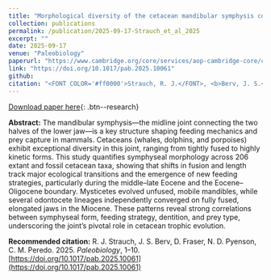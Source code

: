 ```yaml
---
title: "Morphological diversity of the cetacean mandibular symphysis coincides with novel modes of aquatic feeding"
collection: publications
permalink: /publication/2025-09-17-Strauch_et_al_2025
excerpt: ""
date: 2025-09-17
venue: "Paleobiology"
paperurl: "https://www.cambridge.org/core/services/aop-cambridge-core/content/view/E26D07190859FF4B606098AACF19F246/S0094837325100614a.pdf/morphological-diversity-of-the-cetacean-mandibular-symphysis-coincides-with-novel-modes-of-aquatic-feeding.pdf"
link: "https://doi.org/10.1017/pab.2025.10061"
github:
citation: "<FONT COLOR='#ff0000'>Strauch, R. J.</FONT>, <b>Berv, J. S.</b>, Fraser, D., Pyenson, N. D., & Peredo, C. M. (2025). Morphological diversity of the cetacean mandibular symphysis coincides with novel modes of aquatic feeding. <i>Paleobiology</i>. doi: <a href=\"https://doi.org/10.1017/pab.2025.10061\">10.1017/pab.2025.10061</a> <FONT COLOR='#ff0000'>Student advisee</FONT>"
---
```


[Download paper here](https://www.cambridge.org/core/services/aop-cambridge-core/content/view/E26D07190859FF4B606098AACF19F246/S0094837325100614a.pdf/morphological-diversity-of-the-cetacean-mandibular-symphysis-coincides-with-novel-modes-of-aquatic-feeding.pdf){: .btn--research}

**Abstract:** The mandibular symphysis—the midline joint connecting the two halves of the lower jaw—is a key structure shaping feeding mechanics and prey capture in mammals. Cetaceans (whales, dolphins, and porpoises) exhibit exceptional diversity in this joint, ranging from tightly fused to highly kinetic forms. This study quantifies symphyseal morphology across 206 extant and fossil cetacean taxa, showing that shifts in fusion and length track major ecological transitions and the emergence of new feeding strategies, particularly during the middle–late Eocene and the Eocene–Oligocene boundary. Mysticetes evolved unfused, mobile mandibles, while several odontocete lineages independently converged on fully fused, elongated jaws in the Miocene. These patterns reveal strong correlations between symphyseal form, feeding strategy, dentition, and prey type, underscoring the joint’s pivotal role in cetacean trophic evolution.

**Recommended citation:** R. J. Strauch, J. S. Berv, D. Fraser, N. D. Pyenson, C. M. Peredo. 2025. *Paleobiology*, 1–10. [https://doi.org/10.1017/pab.2025.10061](https://doi.org/10.1017/pab.2025.10061)